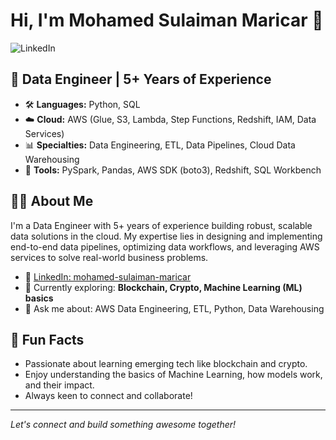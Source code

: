 # Hi, I'm Mohamed Sulaiman Maricar 👋

![LinkedIn](https://img.shields.io/badge/LinkedIn-blue?logo=linkedin&style=flat-square&link=https://www.linkedin.com/in/mohamed-sulaiman-maricar)

## 💼 Data Engineer | 5+ Years of Experience

- 🛠️ **Languages:** Python, SQL
- ☁️ **Cloud:** AWS (Glue, S3, Lambda, Step Functions, Redshift, IAM, Data Services)
- 📊 **Specialties:** Data Engineering, ETL, Data Pipelines, Cloud Data Warehousing
- 🧰 **Tools:** PySpark, Pandas, AWS SDK (boto3), Redshift, SQL Workbench

## 👨‍💻 About Me

I'm a Data Engineer with 5+ years of experience building robust, scalable data solutions in the cloud. My expertise lies in designing and implementing end-to-end data pipelines, optimizing data workflows, and leveraging AWS services to solve real-world business problems.

- 🔗 [LinkedIn: mohamed-sulaiman-maricar](https://www.linkedin.com/in/mohamed-sulaiman-maricar)
- 🌱 Currently exploring: **Blockchain, Crypto, Machine Learning (ML) basics**
- 💬 Ask me about: AWS Data Engineering, ETL, Python, Data Warehousing

## 🚀 Fun Facts

- Passionate about learning emerging tech like blockchain and crypto.
- Enjoy understanding the basics of Machine Learning, how models work, and their impact.
- Always keen to connect and collaborate!

---

*Let's connect and build something awesome together!*  
